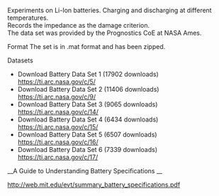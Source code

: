 
Experiments on Li-Ion batteries. Charging and discharging at different temperatures.  
Records the impedance as the damage criterion.  
The data set was provided by the Prognostics CoE at NASA Ames.  
  
Format 	The set is in .mat format and has been zipped.  
  
Datasets 	
-  Download Battery Data Set 1 (17902 downloads)  https://ti.arc.nasa.gov/c/5/  
-  Download Battery Data Set 2 (11406 downloads)  https://ti.arc.nasa.gov/c/9/  
-  Download Battery Data Set 3 (9065 downloads)   https://ti.arc.nasa.gov/c/14/  
-  Download Battery Data Set 4 (6434 downloads)   https://ti.arc.nasa.gov/c/15/  
-  Download Battery Data Set 5 (6507 downloads)   https://ti.arc.nasa.gov/c/16/  
-  Download Battery Data Set 6 (7339 downloads)   https://ti.arc.nasa.gov/c/17/  

__A Guide to Understanding Battery Specifications  __
  
http://web.mit.edu/evt/summary_battery_specifications.pdf

